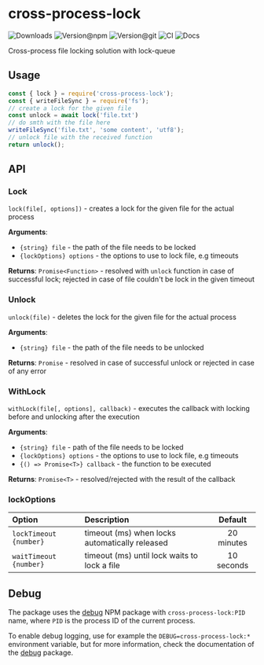 # cross-process-lock

![Downloads](https://img.shields.io/npm/dw/cross-process-lock?style=flat-square)
![Version@npm](https://img.shields.io/npm/v/cross-process-lock?label=version%40npm&style=flat-square)
![Version@git](https://img.shields.io/github/package-json/v/szikszail/cross-process-lock/master?label=version%40git&style=flat-square)
![CI](https://img.shields.io/github/actions/workflow/status/szikszail/cross-process-lock/ci.yml?branch=master&label=ci&style=flat-square) 
![Docs](https://img.shields.io/github/actions/workflow/status/szikszail/cross-process-lock/docs.yml?branch=master&label=docs&style=flat-square)

Cross-process file locking solution with lock-queue

## Usage

``` javascript
const { lock } = require('cross-process-lock');
const { writeFileSync } = require('fs');
// create a lock for the given file
const unlock = await lock('file.txt')
// do smth with the file here
writeFileSync('file.txt', 'some content', 'utf8');
// unlock file with the received function
return unlock();
```

## API

### Lock

`lock(file[, options])` - creates a lock for the given file for the actual process

**Arguments**:

* `{string} file` - the path of the file needs to be locked
* `{lockOptions} options` - the options to use to lock file, e.g timeouts

**Returns**: `Promise<Function>` - resolved with `unlock` function in case of successful lock; rejected in case of file couldn't be lock in the given timeout

### Unlock

`unlock(file)` - deletes the lock for the given file for the actual process

**Arguments**:

* `{string} file` - the path of the file needs to be unlocked

**Returns**: `Promise` - resolved in case of successful unlock or rejected in case of any error

### WithLock

`withLock(file[, options], callback)` - executes the callback with locking before and unlocking after the execution

**Arguments**:
* `{string} file` - path of the file needs to be locked
* `{lockOptions} options` - the options to use to lock file, e.g timeouts
* `{() => Promise<T>} callback` - the function to be executed

**Returns**: `Promise<T>` - resolved/rejected with the result of the callback

### lockOptions

| Option                 | Description                                    |  Default   |
| :--------------------- | :--------------------------------------------- | :--------: |
| `lockTimeout {number}` | timeout (ms) when locks automatically released | 20 minutes |
| `waitTimeout {number}` | timeout (ms) until lock waits to lock a file   | 10 seconds |

## Debug

The package uses the [debug](https://www.npmjs.com/package/debug) NPM package with `cross-process-lock:PID` name, where `PID` is the process ID of the current process.

To enable debug logging, use for example the `DEBUG=cross-process-lock:*` environment variable, but for more information, check the documentation of the [debug](https://www.npmjs.com/package/debug) package.
